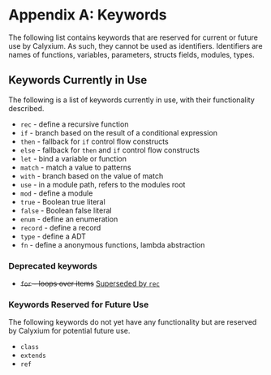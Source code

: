 # Appendix A: Keywords

The following list contains keywords that are reserved for current or future use by Calyxium. As such, they cannot be used as identifiers. Identifiers are names of functions, variables, parameters, structs fields, modules, types.

## Keywords Currently in Use

The following is a list of keywords currently in use, with their functionality described.

- `rec` - define a recursive function
- `if` - branch based on the result of a conditional expression
- `then` - fallback for `if` control flow constructs
- `else` - fallback for `then` and `if` control flow constructs
- `let` - bind a variable or function
- `match` - match a value to patterns
- `with` - branch based on the value of match
- `use` - in a module path, refers to the modules root
- `mod` - define a module
- `true` - Boolean true literal
- `false` - Boolean false literal
- `enum` - define an enumeration
- `record` - define a record
- `type` - define a ADT
- `fn` - define a anonymous functions, lambda abstraction

### Deprecated keywords  

* ~~`for` - loops over items~~ [Superseded by `rec`](appendix-03-codebytes.md#for-loops)

### Keywords Reserved for Future Use

The following keywords do not yet have any functionality but are reserved by
Calyxium for potential future use.

- `class`
- `extends`
- `ref`